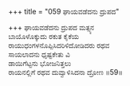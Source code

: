 +++
title = "059 ಘಾಯವಡೆದನು ದ್ರುಪದ"

+++
ಘಾಯವಡೆದನು ದ್ರುಪದ ಮತ್ಸ್ಯನ  
ಬಾಯೊಳೊಕ್ಕುದು ರಕುತ ಕೈಕೆಯ  
ರಾಯುಧಂಗಳನೊಪ್ಪಿಸಿದರಿಳಿದೋಡಿದರು ರಥವ  
ಸಾಯಲಾದನು ಧೃಷ್ಟಕೇತು ವಿ  
ಡಾಯಿಗೆಟ್ಟನು ಭೋಜನಿತ್ತಲು  
ರಾಯನಲ್ಲಿಗೆ ರಥವ ದುವ್ವಾಳಿಸಿದನಾ ದ್ರೋಣ     ॥59॥
